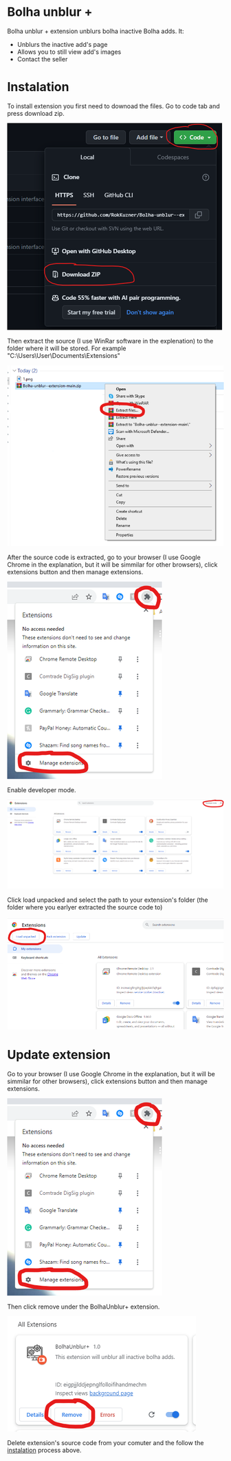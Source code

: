# Bolha unblur +
Bolha unblur + extension unblurs bolha inactive Bolha adds.
It:
* Unblurs the inactive add's page
* Allows you to still view add's images
* Contact the seller

# Instalation
To install extension you first need to downoad the files. Go to code tab and press download zip.

![image](https://raw.githubusercontent.com/RokKuzner/Bolha-unblur-readme-assets/main/1.png)

Then extract the source (I use WinRar software in the explenation) to the folder where it will be stored. For example "C:\Users\User\Documents\Extensions"

![image](https://raw.githubusercontent.com/RokKuzner/Bolha-unblur-readme-assets/main/2.png)

After the source code is extracted, go to your browser (I use Google Chrome in the explanation, but it will be simmilar for other browsers), click extensions button and then manage extensions.

![image](https://raw.githubusercontent.com/RokKuzner/Bolha-unblur-readme-assets/main/3.png)

Enable developer mode.

![image](https://raw.githubusercontent.com/RokKuzner/Bolha-unblur-readme-assets/main/4.png)

Click load unpacked and select the path to your extension's folder (the folder where you earlyer extracted the source code to)

![image](https://raw.githubusercontent.com/RokKuzner/Bolha-unblur-readme-assets/main/5.png)

# Update extension
Go to your browser (I use Google Chrome in the explanation, but it will be simmilar for other browsers), click extensions button and then manage extensions.

![image](https://raw.githubusercontent.com/RokKuzner/Bolha-unblur-readme-assets/main/3.png)

Then click remove under the BolhaUnblur+ extension.

![image](https://raw.githubusercontent.com/RokKuzner/Bolha-unblur-readme-assets/main/6.png)

Delete extension's source code from your comuter and the follow the [instalation](#instalation) process above.